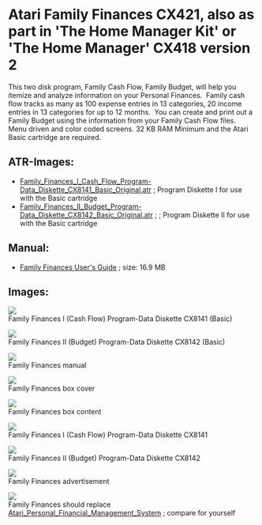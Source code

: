 # Atari Family Finances CX421, also as part in 'The Home Manager Kit' or 'The Home Manager' CX418 version 2  
This two disk program, Family Cash Flow, Family Budget, will help you itemize and analyze information on your Personal Finances.  Family cash flow tracks as many as 100 expense entries in 13 categories, 20 income entries in 13 categories for up to 12 months.  You can create and print out a Family Budget using the information from your Family Cash Flow files.  Menu driven and color coded screens. 32 KB RAM Minimum and the Atari Basic cartridge are required.  
## ATR-Images:  
- [Family_Finances_I_Cash_Flow_Program-Data_Diskette_CX8141_Basic_Original.atr](attachments/Family_Finances_I_Cash_Flow_Program-Data_Diskette_CX8141_Basic_Original.atr) ; Program Diskette I for use with the Basic cartridge  
- [Family_Finances_II_Budget_Program-Data_Diskette_CX8142_Basic_Original.atr](attachments/Family_Finances_II_Budget_Program-Data_Diskette_CX8142_Basic_Original.atr) ; ; Program Diskette II for use with the Basic cartridge  
## Manual:  
- [Family Finances User's Guide](attachments/Family_Finances_User_s_Guide.pdf) ; size: 16.9 MB  
## Images:  
![](attachments/Family+Finances.jpg)  
Family Finances I (Cash Flow) Program-Data Diskette CX8141 (Basic)   
  
![](attachments/Family_Budgets_1.jpg)  
Family Finances II (Budget) Program-Data Diskette CX8142 (Basic)   
  
![](attachments/Atari+Family+Finances+manual.jpg)  
Family Finances manual   
  
![](attachments/Family_Finances_1.jpg)  
Family Finances box cover   
  
![](attachments/Family_Finances_2.jpg)  
Family Finances box content   
  
![](attachments/Family+Finances+II+%28Budget%29+Program-Data+Diskette+CX8142_.jpg)  
Family Finances I (Cash Flow) Program-Data Diskette CX8141   
  
![](attachments/Family+Finances+I+%28Cash+Flow%29+Program-Data+Diskette+CX8141_.jpg)  
Family Finances II (Budget) Program-Data Diskette CX8142   
  
![](attachments/Family_Finances_Ad.jpg)  
Family Finances advertisement   
  
![](attachments/Family_Finances_replaces_PFMS.jpg)  
Family Finances should replace [Atari_Personal_Financial_Management_System](../Atari_Personal_Financial_Management_System/index.md) ; compare for yourself  
